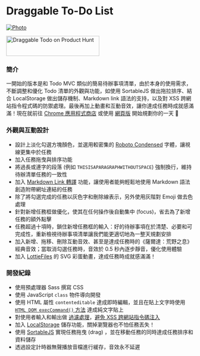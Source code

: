 # Draggable To-Do List

[![Photo](https://raw.githubusercontent.com/rayc2045/draggable-todoList/master/demo/draggable_todo_list.png)](https://chrome.google.com/webstore/detail/draggable-to-do-list%EF%BD%9C%E5%8F%AF%E6%8B%96%E6%9B%B3%E7%9A%84/pndehpgkgbajinooeiebnjikfdfgoogi)

<p>
  <a href="https://www.producthunt.com/posts/draggable-todo" target="_blank">
    <img style="width: 250px; height: 54px;" width="250" height="54" src="https://api.producthunt.com/widgets/embed-image/v1/featured.svg?post_id=294817" alt="Draggable Todo on Product Hunt"/>
  </a>
</p>

### 簡介
一開始的版本是和 Todo MVC 類似的簡易待辦事項清單，由於本身的使用需求，不斷調整和優化 Todo 清單的外觀與功能，如使用 SortableJS 做出拖拉排序、結合 LocalStorage 做出儲存機制、Markdown link 語法的支持，以及對 XSS 跨網站指令程式碼的防禦處理。最後再加上動畫和互動音效，讓你達成任務時成就感滿滿！現在就前往 [Chrome 應用程式商店](https://chrome.google.com/webstore/detail/draggable-to-do-list%EF%BD%9C%E5%8F%AF%E6%8B%96%E6%9B%B3%E7%9A%84/pndehpgkgbajinooeiebnjikfdfgoogi) 或使用 [網頁版](https://rayc2045.github.io/draggable-todoList/) 開始規劃你的一天 🙂

### 外觀與互動設計
- 設計上淡化勾選方塊顏色，並選用較密集的 [Roboto Condensed](https://fonts.google.com/specimen/Roboto+Condensed) 字體，讓視線更集中於任務
- 加入任務拖曳與排序功能
- 將過長或連字的段落 (例如 `THISISAPARAGRAPHWITHOUTSPACE`) 強制換行，維持待辦清單任務的一致性
- 加入 [Markdown Link 轉譯](https://dev.to/mattkenefick/regex-convert-markdown-links-to-html-anchors-f7j) 功能，讓使用者能夠輕鬆地使用 Markdown 語法創造附帶網址連結的任務
- 除了將勾選完成的任務以灰色字和刪除線表示，另外使用灰階對 Emoji 做去色處理
- 針對新增任務框做優化，使其在任何操作後自動集中 (focus)，省去為了新增任務的額外點擊
- 任務超過十項時，鎖住新增任務框的輸入：好的待辦事項在於清楚、必要和可完成性，重新檢視待辦事項清單讓我們能更適切地為一整天規劃安排
- 加入新增、拖移、刪除互動音效、甚至是達成任務時的《薩爾達：荒野之息》經典音效；當取消勾選任務時，音效於 0.5 秒內逐步靜音，優化使用體驗
- 加入 [LottieFiles](https://lottiefiles.com/) 的 SVG 彩蛋動畫，達成任務時成就感滿滿！

### 開發紀錄
- 使用預處理器 Sass 撰寫 CSS
- 使用 JavaScript `class` 物件導向開發
- 使用 HTML 屬性 `contenteditable` 達成即時編輯，並且在貼上文字時使用 [`HTML DOM execCommand()` 方法](https://www.w3schools.com/jsref/met_document_execcommand.asp) 達成純文字貼上
- 對使用者輸入和輸出做 [過濾處理](https://css-tricks.com/snippets/javascript/strip-html-tags-in-javascript/)，[避免 XSS 跨網站指令碼注入](https://gomakethings.com/preventing-cross-site-scripting-attacks-when-using-innerhtml-in-vanilla-javascript/)
- 加入 [LocalStorage](https://developer.mozilla.org/zh-TW/docs/Web/API/Window/localStorage) 儲存功能，關掉瀏覽器也不怕任務丟失！
- 使用 [SortableJS](https://github.com/SortableJS/Sortable) 實現任務拖曳 (drag) ，並在移動任務的同時達成任務排序和資料儲存
- 透過設定計時器無聲播放音檔進行緩存，音效永不延遲

